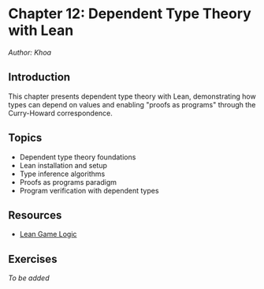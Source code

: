 # Chapter 12: Dependent Type Theory with Lean

*Author: Khoa*

## Introduction

This chapter presents dependent type theory with Lean, demonstrating how types can depend on values and enabling "proofs as programs" through the Curry-Howard correspondence.

## Topics

- Dependent type theory foundations
- Lean installation and setup
- Type inference algorithms
- Proofs as programs paradigm
- Program verification with dependent types

## Resources

- [Lean Game Logic](https://adam.math.hhu.de/#/g/trequetrum/lean4game-logic)

## Exercises

*To be added*
